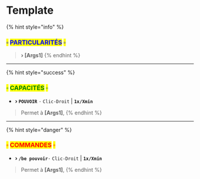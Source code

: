 # Template

{% hint style="info" %}
### &#x20;                                       <mark style="color:blue;">▫</mark> <mark style="color:blue;">**PARTICULARITÉS**</mark> <mark style="color:blue;"></mark><mark style="color:blue;">▫</mark>

> **›  \[Args1]**
{% endhint %}

***

{% hint style="success" %}
### &#x20;                                              <mark style="color:green;">▫</mark> <mark style="color:green;">CAPACITÉS</mark> <mark style="color:green;">▫</mark>

* **› **<mark style="color:green;">**`POUVOIR`**</mark> `·` `Clic-Droit` | **`1x/Xmin`**

> Permet à **\[Args1]**,
{% endhint %}

***

{% hint style="danger" %}
### &#x20;                                           <mark style="color:red;">▫</mark> <mark style="color:red;">COMMANDES</mark> <mark style="color:red;">▫</mark>

* **› **<mark style="color:red;">**`/be pouvoir`**</mark>`·` `Clic-Droit` | **`1x/Xmin`**

> Permet à **\[Args1]**,
{% endhint %}
